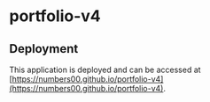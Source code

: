 # portfolio-v4

## Deployment

This application is deployed and can be accessed at [https://numbers00.github.io/portfolio-v4](https://numbers00.github.io/portfolio-v4).
